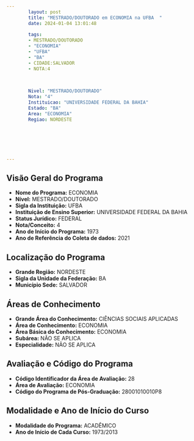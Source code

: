 ```yaml
---
        layout: post
        title: "MESTRADO/DOUTORADO em ECONOMIA na UFBA  "
        date: 2024-01-04 13:01:48
     
        tags:
        - MESTRADO/DOUTORADO
        - "ECONOMIA"
        - "UFBA"
        - "BA"
        - CIDADE:SALVADOR
        - NOTA:4
        
       

        Nivel: "MESTRADO/DOUTORADO"
        Nota: "4"
        Instituicao: "UNIVERSIDADE FEDERAL DA BAHIA"
        Estado: "BA"
        Area: "ECONOMIA"
        Regiao: NORDESTE
        
        
        
        
        
        
---
```

## Visão Geral do Programa
- **Nome do Programa:** ECONOMIA
- **Nível:** MESTRADO/DOUTORADO
- **Sigla da Instituição:** UFBA
- **Instituição de Ensino Superior:** UNIVERSIDADE FEDERAL DA BAHIA
- **Status Jurídico:** FEDERAL
- **Nota/Conceito:** 4
- **Ano de Início do Programa:** 1973
- **Ano de Referência do Coleta de dados:** 2021

## Localização do Programa
- **Grande Região:** NORDESTE
- **Sigla da Unidade da Federação:** BA
- **Município Sede:** SALVADOR

## Áreas de Conhecimento
- **Grande Área do Conhecimento:** CIÊNCIAS SOCIAIS APLICADAS
- **Área de Conhecimento:** ECONOMIA
- **Área Básica do Conhecimento:** ECONOMIA
- **Subárea:** NÃO SE APLICA
- **Especialidade:** NÃO SE APLICA

## Avaliação e Código do Programa
- **Código Identificador da Área de Avaliação:** 28
- **Área de Avaliação:** ECONOMIA
- **Código do Programa de Pós-Graduação:** 28001010010P8


## Modalidade e Ano de Início do Curso
- **Modalidade do Programa:** ACADÊMICO
- **Ano de Início de Cada Curso:** 1973/2013

